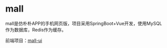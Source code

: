 # mall
mall是仿朴朴APP的手机网页版，项目采用SpringBoot+Vue开发，使用MySQL作为数据库，Redis作为缓存。

前端项目：[mall-ui](https://github.com/SuSu-hst/mall-ui)

